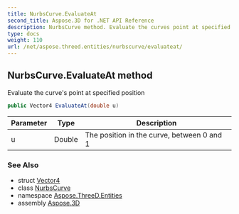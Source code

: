 ```yaml
---
title: NurbsCurve.EvaluateAt
second_title: Aspose.3D for .NET API Reference
description: NurbsCurve method. Evaluate the curves point at specified position
type: docs
weight: 110
url: /net/aspose.threed.entities/nurbscurve/evaluateat/
---
```

## NurbsCurve.EvaluateAt method

Evaluate the curve's point at specified position

```csharp
public Vector4 EvaluateAt(double u)
```

| Parameter | Type | Description |
| --- | --- | --- |
| u | Double | The position in the curve, between 0 and 1 |

### See Also

* struct [Vector4](../../../aspose.threed.utilities/vector4/)
* class [NurbsCurve](../)
* namespace [Aspose.ThreeD.Entities](../../nurbscurve/)
* assembly [Aspose.3D](../../../)


